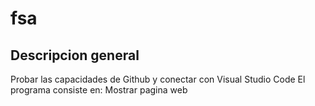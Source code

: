 # fsa
## Descripcion general
Probar las capacidades de Github y conectar con Visual Studio Code
El programa consiste en: Mostrar pagina web
